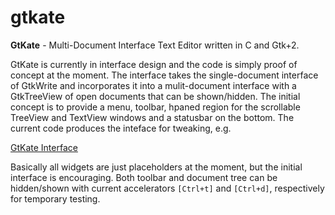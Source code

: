 # gtkate
**GtKate** - Multi-Document Interface Text Editor written in C and Gtk+2.

GtKate is currently in interface design and the code is simply proof of concept at the moment. The interface takes the single-document interface of GtkWrite and incorporates it into a mulit-document interface with a GtkTreeView of open documents that can be shown/hidden. The initial concept is to provide a menu, toolbar, hpaned region for the scrollable TreeView and TextView windows and a statusbar on the bottom. The current code produces the inteface for tweaking, e.g.


[GtKate Interface](http://paste.opensuse.org/52951577)


Basically all widgets are just placeholders at the moment, but the initial interface is encouraging. Both toolbar and document tree can be hidden/shown with current accelerators `[Ctrl+t]` and `[Ctrl+d]`, respectively for temporary testing.
